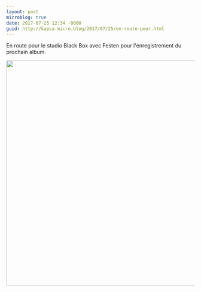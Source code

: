 ```yaml
---
layout: post
microblog: true
date: 2017-07-25 12:34 -0000
guid: http://kapsa.micro.blog/2017/07/25/en-route-pour.html
---
```

En route pour le studio Black Box avec Festen pour l'enregistrement du prochain album.

<img src="http://jeankapsa.com/uploads/2017/1e4cf031d7.jpg" width="600" height="600" style="height: auto" />
